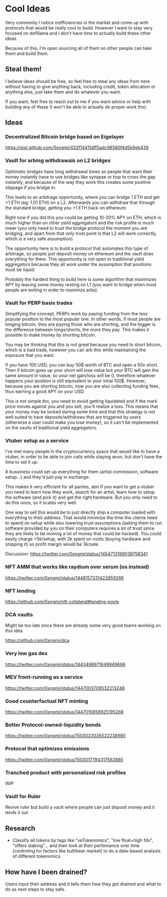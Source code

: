 # Cool Ideas

Very commonly I notice inefficiencies in the market and come up with protocols that would be really cool to build. However I want to stay very focused on defillama and I don't have time to actually build these other ideas.

Because of this, I'm open sourcing all of them so other people can take them and build them.

## Steal them!
I believe ideas should be free, so feel free to steal any ideas from here without having to give anything back, including credit, token allocation or anything else, just take them and do whatever you want.

If you want, feel free to reach out to me if you want advice or help with building any of these (I won't be able to actually do proper work tho).

## Ideas

### Decentralized Bitcoin bridge based on Eigelayer
https://gist.github.com/0xngmi/432f14411dff5adc98580f4d5b9eb439

### Vault for arbing withdrawals on L2 bridges
Optimistic bridges have long withdrawal times so people that want their money instantly have to use bridges like synapse or hop to cross the gap instantly, and because of the way they work this creates some positive slippage if you bridge in.

This leads to an arbitrage opportunity, where you can bridge 1 ETH and get >1 ETH (eg: 1.01 ETH) on a L2. Afterwards you can withdraw that through the standard bridge, getting you >1 ETH back on ethereum.

Right now if you did this you could be getting 10-20% APY on ETH, which is much higher than on other yield aggregators and the risk profile is much lower (you only need to trust the bridge protocol the moment you are bridging, and apart from that only trust point is that L2 will work correctly, which is a very safe assumption).

The opportunity here is to build a protocol that automates this type of arbitrage, so people just deposit money on ethereum and the vault does everything for them. This opportunity is not open to traditional yield aggregators because they all work under the assumption that positions must be liquid.

Probably the hardest thing to build here is some algorithm that maximizes APY by leaving some money resting on L1 (you want to bridge when most people are exiting in order to maximize arbs).

### Vault for PERP basis trades
Simplifying the concept, PERPs work by paying funding from the less popular position to the most popular one. In other words, if most people are longing bitcoin, they are paying those who are shorting, and the bigger is the difference between longs/shorts, the more they pay. This makes it possible to make money by shorting bitcoin.

You may be thinking that this is not great because you need to short bitcoin, which is a bad trade, however you can arb this while maintaining the exposure that you want.

If you have 100 USD, you can buy 50$ worth of BTC and open a 50x short. Then if bitcoin goes up your short will lose value but your BTC will gain the same amount in value, so your net gain/loss will be 0, therefore whatever happens your position is still equivalent to your intial 100$. However, because you are shorting bitcoin, now you are also collecting funding fees, thus earning a good APY on your USD.

This is not simple tho, you need to avoid getting liquidated and if the mark price moves against you and you sell, you'll realize a loss. This means that your money may be locked during some time and that this strategy is not well suited to have deposits/withdraws that are triggered by users (otherwise a user could make you lose money), so it can't be implemented on the vaults of traditional yield aggregators.

### Vtuber setup as a service
I've met many people in the cryptocurrency space that would like to have a vtuber, in order to be able to join calls while staying anon, but don't have the time to set it up.

A bussiness could set up everything for them (artist commission, software setup...) and they'd just pay in exchange.

This makes it very efficient for all parties, atm if you want to get a vtuber you need to learn how they work, search for an artist, learn how to setup the software (and pick it) and get the right hardware. But you only need to do this once, so it scales very well.

One way to sell this would be to just directly ship a computer loaded with everything to their address. That would minimize the time the clients need to spend on setup while also lowering trust assumptions (asking them to run software provided by you on their computers requires a lot of trust since they are likely to be moving a lot of money that could be hacked). You could easily charge >5k/setup, with 2k spent on costs (buying hardware and shipping it) so profit margin would be 3k/sale.

Discussion: https://twitter.com/0xngmi/status/1454713199039758341

### NFT AMM that works like raydium over serum (os instead)
https://twitter.com/0xngmi/status/1448157331422859266

### NFT lending
https://github.com/0xngmi/nft-collateral#lending-pools

### DCA vaults
Might be too late since there are already some very good teams working on this idea

https://github.com/0xngmi/dca

### Very low gas dex
https://twitter.com/0xngmi/status/1443498971649949698

### MEV front-running as a service
https://twitter.com/0xngmi/status/1447003709532213248

### Good counterfactual NFT minting
https://twitter.com/0xngmi/status/1447015858925195268

### Better Protocol-owned-liquidity bonds
https://twitter.com/0xngmi/status/1503023026522238985

### Protocol that optimizes emissions
https://twitter.com/0xngmi/status/1503017784317562885

### Tranched product with personalized risk profiles
WIP

### Vault for Ruler
Revive ruler but build a vault where people can just deposit money and it lends it out

## Research
- Classify all tokens by tags like "veTokenomics", "low float+high fdv", "offers staking"... and then look at their perfomance over time (controling for factors like bull/bear market) to do a data-based analysis of different tokenomics

## How have I been drained?
Users input their address and it tells them how they got drained and what to do as next steps to stay safe.
